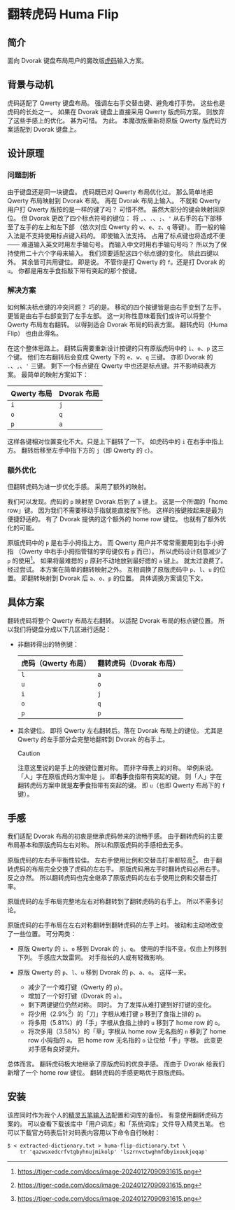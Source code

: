 # 翻转虎码 Huma Flip

## 简介

面向 Dvorak 键盘布局用户的魔改版[虎码](https://tiger-code.com)输入方案。

## 背景与动机

虎码适配了 Qwerty 键盘布局。
强调左右手交替击键、避免难打手势。
这些也是虎码的长处之一。
如果在 Dvorak 键盘上直接采用 Qwerty 版虎码方案。
则放弃了这些手感上的优化。
甚为可惜。
为此。
本魔改版重新将原版 Qwerty 版虎码方案适配到 Dvorak 键盘上。

## 设计原理

### 问题剖析

由于键盘还是同一块键盘。
虎码既已对 Qwerty 布局优化过。
那么简单地把 Qwerty 布局映射到 Dvorak 布局。
再在 Dvorak 布局上输入。
不就和 Qwerty 用户打 Qwerty 版按的是一样的键了吗？
可惜不然。
虽然大部分的键会映射回原位。
但 Dvorak 更改了四个标点符号的键位：
将 `,`、`.`、`;`、`'` 从右手的右下部移至了左手的左上和左下部
（依次对应 Qwerty 的 `w`、`e`、`z`、`q` 等键）。
而一般的输入法是不支持使用标点键入码的。
即使输入法支持。
占用了标点键也将造成不便 ——
难道输入英文时用左手输句号。
而输入中文时用右手输句号吗？
所以为了保持使用二十六个字母来输入。
我们须要适配这四个标点键的变化。
除此四键以外。
其余皆可共用键位。
即是说。
不管你是打 Qwerty 的 `f`。还是打 Dvorak 的 `u`。
你都是用左手食指敲下带有突起的那个按键。

### 解决方案

如何解决标点键的冲突问题？
巧的是。
移动的四个按键皆是由右手变到了左手。
更皆是由右手右部变到了左手左部。
这一对称性意味着我们或许可以将整个 Qwerty 布局左右翻转。
以得到适合 Dvorak 布局的码表方案。
翻转虎码（Huma Flip）
也由此得名。

在这个整体思路上。
翻转后需要重新设计按键的只有原版虎码中的 `i`、`o`、`p` 这三个键。
他们左右翻转后会变成 Qwerty 下的 `e`、`w`、`q` 三键。
亦即 Dvorak 的 `.`、`,`、`'` 三键。
剩下一个标点键在 Qwerty 中也还是标点键。并不影响码表方案。
最简单的映射方案如下：

Qwerty 布局 | Dvorak 布局
---         | ---
`i`         | `j`
`o`         | `q`
`p`         | `a`

这样各键相对位置变化不大。只是上下翻转了一下。
如虎码中的 `i` 在右手中指上方。
翻转后移至左手中指下方的 `j`（即 Qwerty 的 `c`）。

### 额外优化

但翻转虎码为进一步优化手感。
采用了额外的映射。

我们可以发现。虎码的 `p` 映射至 Dvorak 后到了 `a` 键上。
这是一个所谓的「home row」键。
因为我们不需要移动手指就能直接按下他。
这样的按键按起来是最为便捷舒适的。
有了 Dvorak 提供的这个额外的 home row 键位。
也就有了额外优化的可能。

原版虎码中的 `p` 是右手小拇指上方。
而 Qwerty 用户并不常常需要用到右手小拇指
（Qwerty 中右手小拇指管辖的字母键仅有 `p` 而已）。
所以虎码设计刻意减少了 `p` 的使用[^1]。
如果将最难摁的 `p` 原封不动地放到最好摁的 `a` 键上。
就太过浪费了。
经过尝试。
本方案在简单的翻转映射之外。
互相调换了原版虎码中 `p`、`l`、`u` 的位置。
即翻转映射到 Dvorak 后 `a`、`o`、`p` 的位置。
具体调换方案请见下文。

[^1]: https://tiger-code.com/docs/image-20240127090931615.png

## 具体方案

翻转虎码将整个 Qwerty 布局左右翻转。
以适配 Dvorak 布局的标点键位置。
所以我们将键盘分成以下几区进行适配：

-   非翻转得出的特例键：

    虎码（Qwerty 布局） | 翻转虎码（Dvorak 布局）
    ---                 | ---
    `l`                 | `a`
    `u`                 | `o`
    `i`                 | `j`
    `o`                 | `q`
    `p`                 | `p`

-   其余键位。
    即将 Qwerty 左右翻转后。落在 Dvorak 布局上的键位。
    尤其是 Qwerty 的左手部分会完整地翻转到 Dvorak 的右手上。

    > [!CAUTION]
    > 注意这里说的是手上的按键位置对称。
    > 而非字母表上的对称。
    > 举例来说。
    > 「人」字在原版虎码方案中是 `j`。
    > 即**右手**食指带有突起的键。
    > 则「人」字在翻转虎码方案中就是**左手**食指带有突起的键。
    > 即 `u`（也即 Qwerty 布局下的 `f` 键）。

## 手感

我们适配 Dvorak 布局的初衷是继承虎码带来的流畅手感。
由于翻转虎码的主要布局基本和原版虎码左右对称。
所以和原版虎码的手感相去无多。

原版虎码的左右手平衡性较佳。
左右手使用比例和交替击打率都较高[^1]。
由于翻转虎码的布局完全交换了虎码的左右手。
原版虎码用左手时翻转虎码必用右手。
反之亦然。
所以翻转虎码也完全继承了原版虎码的左右手使用比例和交替击打率。

原版虎码的左手布局完整地左右对称翻转到了翻转虎码的右手上。
所以不需多讨论。

原版虎码的右手布局在左右对称翻转到翻转虎码的左手上时。
被动和主动地改变了一些位置。
可分两类：

-   原版 Qwerty 的 `i`、`o` 移到 Dvorak 的 `j`、`q`。
    使用的手指不变。仅由上列移到下列。
    手感应大致雷同。
    对手指长的人或有轻微影响。

-   原版 Qwerty 的 `p`、`l`、`u` 移到 Dvorak 的 `p`、`a`、`o`。
    这样一来。
    -   减少了一个难打键（Qwerty 的 `p`）。
    -   增加了一个好打键（Dvorak 的 `a`）。
    -   剩下两键键位仍然对称。
    同时。
    为了发挥从难打键到好打键的变化。
    -   将少用（2.9%[^1]）的「刀」字根从难打键 `p` 移到了食指上排的 `p`。
    -   将多用（5.81%）的「手」字根从食指上排的 `u` 移到了 home row 的 `o`。
    -   将次多用（3.58%）的「草」字根从 home row 无名指的 `n`
        移到了 home row 小拇指的 `a`。
        把 home row 无名指的 `o` 让位给「手」字根。
    此变更对手感有良好提升。

总体而言。
翻转虎码极大地继承了原版虎码的优良手感。
而由于 Dvorak 给我们新增了一个 home row 键位。
翻转虎码的手感更略优于原版虎码。

## 安装

该库同时作为我个人的[精灵五笔输入法](http://www.jlwubi.com)配置和词库的备份。
有意使用翻转虎码方案的。
可以查看下载该库中「用户词库」和「系统词库」文件导入精灵五笔。
也可以下载官方码表后针对码表内容用以下命令自行映射：

```shell
$ < extracted-dictionary.txt > huma-flip-dictionary.txt \
    tr 'qazwsxedcrfvtgbyhnujmikolp' 'lszrnvctwghmfdbyixoukjeqap'
```
